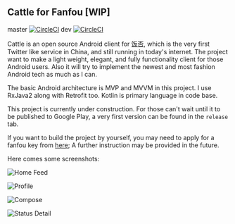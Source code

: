 ## Cattle for Fanfou [WIP]


master [![CircleCI](https://circleci.com/gh/Anthonyeef/Cattle/tree/master.svg?style=svg)](https://circleci.com/gh/Anthonyeef/Cattle/tree/master) dev [![CircleCI](https://circleci.com/gh/Anthonyeef/Cattle/tree/dev.svg?style=svg)](https://circleci.com/gh/Anthonyeef/Cattle/tree/dev)  


Cattle is an open source Android client for [饭否](http://fanfou.com/), which is the very first Twitter like service in China, and still running in today's internet. The project want to make a light weight, elegant, and fully functionality client for those Android users. Also it will try to implement the newest and most fashion Android tech as much as I can.

The basic Android architecture is MVP and MVVM in this project. I use RxJava2 along with Retrofit too. Kotlin is primary language in code base.

This project is currently under construction. For those can't wait until it to be published to Google Play, a very first version can be found in the `release` tab.

If you want to build the project by yourself, you may need to apply for a fanfou key from [here](http://fanfou.com/apps); A further instruction may be provided in the future.

Here comes some screenshots:

![Home Feed](http://ww1.sinaimg.cn/large/9fbe0bc0ly1fqid3a6234j20k00zkdhn.jpg)

![Profile](http://ww1.sinaimg.cn/large/9fbe0bc0ly1fqid48km96j20k00zkgnu.jpg)

![Compose](http://ww1.sinaimg.cn/large/9fbe0bc0ly1fqid4mdnduj20k00zkgmc.jpg)

![Status Detail](http://ww1.sinaimg.cn/large/9fbe0bc0ly1fqid0nzeplj20k00zkqcl.jpg)
